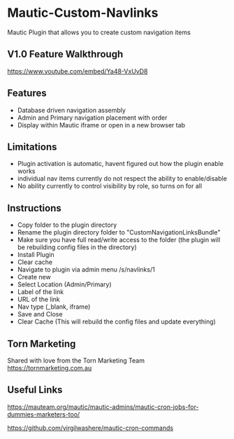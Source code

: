 # Mautic-Custom-Navlinks
 
Mautic Plugin that allows you to create custom navigation items 

## V1.0 Feature Walkthrough 
https://www.youtube.com/embed/Ya48-VxUvD8

## Features
- Database driven navigation assembly
- Admin and Primary navigation placement with order
- Display within Mautic iframe or open in a new browser tab

## Limitations 
- Plugin activation is automatic, havent figured out how the plugin enable works
- individual nav items currently do not respect the ability to enable/disable
- No ability currently to control visibility by role, so turns on for all

## Instructions 
- Copy folder to the plugin directory
- Rename the plugin directory folder to "CustomNavigationLinksBundle"
- Make sure you have full read/write access to the folder (the plugin will be rebuilding config files in the directory)
- Install Plugin
- Clear cache
- Navigate to plugin via admin menu /s/navlinks/1
- Create new
 - Select Location (Admin/Primary)
 - Label of the link
 - URL of the link
 - Nav type (_blank, iframe)
 - Save and Close
 - Clear Cache (This will rebuild the config files and update everything)

## Torn Marketing 
Shared with love from the Torn Marketing Team
https://tornmarketing.com.au

## Useful Links 
https://mauteam.org/mautic/mautic-admins/mautic-cron-jobs-for-dummies-marketers-too/

https://github.com/virgilwashere/mautic-cron-commands
